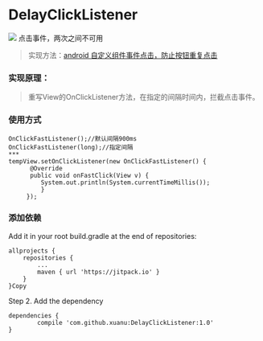 # DelayClickListener
[![](https://jitpack.io/v/xuanu/DelayClickListener.svg)](https://jitpack.io/#xuanu/DelayClickListener)
点击事件，两次之间不可用

> 实现方法：[android 自定义组件事件点击，防止按钮重复点击](https://juejin.im/entry/577cd7b88ac2470061c21917)

### 实现原理：
> 重写View的OnClickListener方法，在指定的间隔时间内，拦截点击事件。

### 使用方式
```
OnClickFastListener();//默认间隔900ms
OnClickFastListener(long);//指定间隔
***
tempView.setOnClickListener(new OnClickFastListener() {
      @Override
      public void onFastClick(View v) {
         System.out.println(System.currentTimeMillis());
         }
     });
```
### 添加依赖
Add it in your root build.gradle at the end of repositories:

	allprojects {
		repositories {
			...
			maven { url 'https://jitpack.io' }
		}
	}Copy
Step 2. Add the dependency

	dependencies {
	        compile 'com.github.xuanu:DelayClickListener:1.0'
	}
